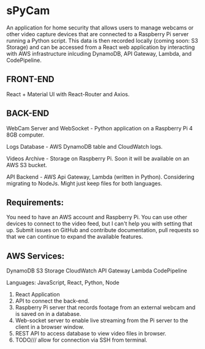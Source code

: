 # sPyCam
An application for home security that allows users to manage webcams or other video capture devices that are connected to a Raspberry Pi server running a Python script. This data is then recorded locally (coming soon: S3 Storage) and can be accessed from a React web application by interacting with AWS infrastructure inlcuding DynamoDB, API Gateway, Lambda, and CodePipeline.

FRONT-END
----------------------------------------------------------------
React + Material UI with React-Router and Axios.

BACK-END
----------------------------------------------------------------
WebCam Server and WebSocket - 
Python application on a Raspberry Pi 4 8GB computer.

Logs Database - 
AWS DynamoDB table and CloudWatch logs.

Videos Archive - 
Storage on Raspberry Pi. Soon it will be available on an AWS S3 bucket.

API Backend - 
AWS Api Gateway, Lambda (written in Python). Considering migrating to NodeJs. Might just keep files for both languages.

Requirements:
----------------------------------------------------------------
You need to have an AWS account and Raspberry Pi. You can use other devices to connect to the video feed, but I can't help you with setting that up. Submit issues on GitHub and contribute documentation, pull requests so that we can continue to expand the available features.

AWS Services:
----------------------------------------------------------------
DynamoDB
S3 Storage
CloudWatch
API Gateway
Lambda
CodePipeline

Languages:
JavaScript, React, Python, Node

1. React Application 
2. API to connect the back-end.
3. Raspberry Pi server that records footage from an external webcam and is saved on in a database.
4. Web-socket server to enable live streaming from the Pi server to the client in a browser window.
5. REST API to access database to view video files in browser.
6. TODO/// allow for connection via SSH from terminal.
